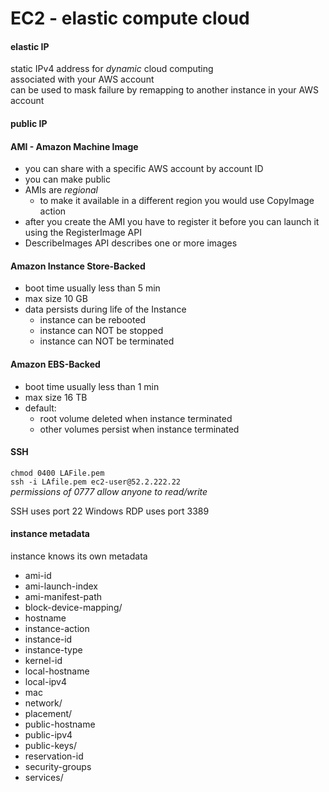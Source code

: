 # EC2 - elastic compute cloud

#### elastic IP
static IPv4 address for *dynamic* cloud computing  
associated with your AWS account  
can be used to mask failure by remapping to another instance in your AWS account  

#### public IP
#### AMI - Amazon Machine Image
* you can share with a specific AWS account by account ID  
* you can make public  
* AMIs are *regional*  
  * to make it available in a different region you would use CopyImage action
* after you create the AMI you have to register it before you can launch it using the RegisterImage API  
* DescribeImages API describes one or more images


#### Amazon Instance Store-Backed
* boot time usually less than 5 min  
* max size 10 GB
* data persists during life of the Instance  
  * instance can be rebooted
  * instance can NOT be stopped
  * instance can NOT be terminated

#### Amazon EBS-Backed
* boot time usually less than 1 min  
* max size 16 TB
* default:
  * root volume deleted when instance terminated
  * other volumes persist when instance terminated

#### SSH
`chmod 0400 LAFile.pem`  
`ssh -i LAfile.pem ec2-user@52.2.222.22`    
*permissions of 0777 allow anyone to read/write*  

SSH uses port 22
Windows RDP uses port 3389


#### instance metadata
instance knows its own metadata
* ami-id
* ami-launch-index
* ami-manifest-path
* block-device-mapping/
* hostname
* instance-action
* instance-id
* instance-type
* kernel-id
* local-hostname
* local-ipv4
* mac
* network/
* placement/
* public-hostname
* public-ipv4
* public-keys/
* reservation-id
* security-groups
* services/
